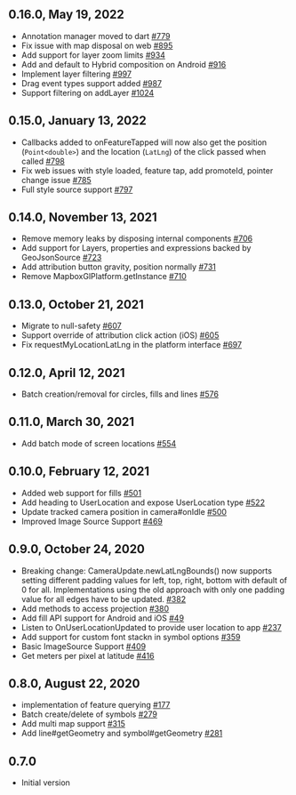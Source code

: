 ## 0.16.0, May 19, 2022
* Annotation manager moved to dart [#779](https://github.com/flutter-mapbox-gl/maps/pull/779)
* Fix issue with map disposal on web [#895](https://github.com/flutter-mapbox-gl/maps/pull/895)
* Add support for layer zoom limits [#934](https://github.com/flutter-mapbox-gl/maps/pull/934)
* Add and default to Hybrid composition on Android [#916](https://github.com/flutter-mapbox-gl/maps/pull/916)
* Implement layer filtering [#997](https://github.com/flutter-mapbox-gl/maps/pull/997)
* Drag event types support added [#987](https://github.com/flutter-mapbox-gl/maps/pull/987)
* Support filtering on addLayer [#1024](https://github.com/flutter-mapbox-gl/maps/pull/1024)

## 0.15.0, January 13, 2022
* Callbacks added to onFeatureTapped will now also get the position (`Point<double>`) and the location (`LatLng`) of the click passed when called [#798](https://github.com/flutter-mapbox-gl/maps/pull/798)
* Fix web issues with style loaded, feature tap, add promoteId, pointer change issue [#785](https://github.com/flutter-mapbox-gl/maps/pull/785)
* Full style source support [#797](https://github.com/flutter-mapbox-gl/maps/pull/797)

## 0.14.0, November 13, 2021
* Remove memory leaks by disposing internal components [#706](https://github.com/ghalestrilo/maps/pull/706)
* Add support for Layers, properties and expressions backed by GeoJsonSource [#723](https://github.com/ghalestrilo/maps/pull/723)
* Add attribution button gravity, position normally [#731](https://github.com/ghalestrilo/maps/pull/731)
* Remove MapboxGlPlatform.getInstance [#710](https://github.com/ghalestrilo/maps/pull/710)

## 0.13.0, October 21, 2021
* Migrate to null-safety [#607](https://github.com/ghalestrilo/maps/pull/607)
* Support override of attribution click action (iOS) [#605](https://github.com/ghalestrilo/maps/pull/605)
* Fix requestMyLocationLatLng in the platform interface [#697](https://github.com/ghalestrilo/maps/pull/697)

## 0.12.0, April 12, 2021
* Batch creation/removal for circles, fills and lines [#576](https://github.com/ghalestrilo/maps/pull/576)

## 0.11.0, March 30, 2021
* Add batch mode of screen locations [#554](https://github.com/ghalestrilo/maps/pull/554)

## 0.10.0, February 12, 2021
* Added web support for fills [#501](https://github.com/ghalestrilo/maps/pull/501)
* Add heading to UserLocation and expose UserLocation type [#522](https://github.com/ghalestrilo/maps/pull/522)
* Update tracked camera position in camera#onIdle [#500](https://github.com/ghalestrilo/maps/pull/500)
* Improved Image Source Support [#469](https://github.com/ghalestrilo/maps/pull/469)

## 0.9.0,  October 24, 2020
* Breaking change: CameraUpdate.newLatLngBounds() now supports setting different padding values for left, top, right, bottom with default of 0 for all. Implementations using the old approach with only one padding value for all edges have to be updated. [#382](https://github.com/ghalestrilo/maps/pull/382)
* Add methods to access projection [#380](https://github.com/ghalestrilo/maps/pull/380)
* Add fill API support for Android and iOS [#49](https://github.com/ghalestrilo/maps/pull/49)
* Listen to OnUserLocationUpdated to provide user location to app [#237](https://github.com/ghalestrilo/maps/pull/237)
* Add support for custom font stackn in symbol options [#359](https://github.com/ghalestrilo/maps/pull/359)
* Basic ImageSource Support [#409](https://github.com/ghalestrilo/maps/pull/409)
* Get meters per pixel at latitude [#416](https://github.com/ghalestrilo/maps/pull/416)

## 0.8.0, August 22, 2020
- implementation of feature querying [#177](https://github.com/ghalestrilo/maps/pull/177)
- Batch create/delete of symbols [#279](https://github.com/ghalestrilo/maps/pull/279)
- Add multi map support [#315](https://github.com/ghalestrilo/maps/pull/315)
- Add line#getGeometry and symbol#getGeometry [#281](https://github.com/ghalestrilo/maps/pull/281)

## 0.7.0
- Initial version
